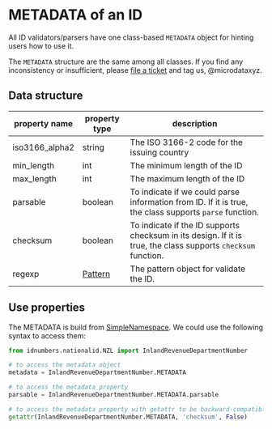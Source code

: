 # METADATA of an ID

All ID validators/parsers have one class-based `METADATA` object for hinting users how to use it.

The `METADATA` structure are the same among all classes. If you find any inconsistency or insufficient, please [file a ticket](https://github.com/microdataxyz/idnumbers/issues) and tag us, @microdataxyz.

## Data structure

| property name  | property type                                                                   | description                                                                                                   |
|----------------|---------------------------------------------------------------------------------|---------------------------------------------------------------------------------------------------------------|
| iso3166_alpha2 | string                                                                          | The ISO 3166-2 code for the issuing country                                                                   |
| min_length     | int                                                                             | The minimum length of the ID                                                                                  |
| max_length     | int                                                                             | The maximum length of the ID                                                                                  |
| parsable       | boolean                                                                         | To indicate if we could parse information from ID. If it is true, the class supports `parse` function.        |
| checksum       | boolean                                                                         | To indicate if the ID supports checksum in its design. If it is true, the class supports `checksum` function. |
| regexp         | [Pattern](https://docs.python.org/3/library/re.html#regular-expression-objects) | The pattern object for validate the ID.                                                                       | 

## Use properties

The METADATA is build from [SimpleNamespace](https://docs.python.org/3/library/types.html#types.SimpleNamespace). We could use the following syntax to access them:

```python
from idnumbers.nationalid.NZL import InlandRevenueDepartmentNumber

# to access the metadata object
metadata = InlandRevenueDepartmentNumber.METADATA

# to access the metadata property
parsable = InlandRevenueDepartmentNumber.METADATA.parsable

# to access the metadata property with getattr to be backward-compatible
getattr(InlandRevenueDepartmentNumber.METADATA, 'checksum', False)

```
